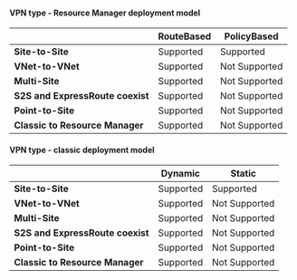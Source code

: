 #### VPN type - Resource Manager deployment model
|  | **RouteBased** | **PolicyBased** |
| --- | --- | --- |
| **Site-to-Site** |Supported |Supported |
| **VNet-to-VNet** |Supported |Not Supported |
| **Multi-Site** |Supported |Not Supported |
| **S2S and ExpressRoute coexist** |Supported |Not Supported |
| **Point-to-Site** |Supported |Not Supported |
| **Classic to Resource Manager** |Supported |Not Supported |

#### VPN type - classic deployment model
|  | **Dynamic** | **Static** |
| --- | --- | --- |
| **Site-to-Site** |Supported |Supported |
| **VNet-to-VNet** |Supported |Not Supported |
| **Multi-Site** |Supported |Not Supported |
| **S2S and ExpressRoute coexist** |Supported |Not Supported |
| **Point-to-Site** |Supported |Not Supported |
| **Classic to Resource Manager** |Supported |Not Supported |